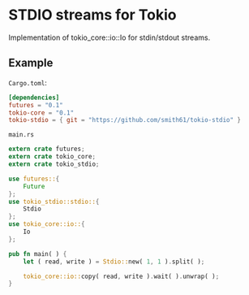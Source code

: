 # STDIO streams for Tokio

Implementation of tokio_core::io::Io for stdin/stdout streams.

## Example
`Cargo.toml`:
```toml
[dependencies]
futures = "0.1"
tokio-core = "0.1"
tokio-stdio = { git = "https://github.com/smith61/tokio-stdio" }
```

`main.rs`
```rust
extern crate futures;
extern crate tokio_core;
extern crate tokio_stdio;

use futures::{
    Future
};
use tokio_stdio::stdio::{
    Stdio
};
use tokio_core::io::{
    Io
};

pub fn main( ) {
    let ( read, write ) = Stdio::new( 1, 1 ).split( );

    tokio_core::io::copy( read, write ).wait( ).unwrap( );
}
```